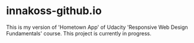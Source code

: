 # innakoss-github.io
This is my version of 'Hometown App' of Udacity 'Responsive Web Design Fundamentals' course. This project is currently in progress.
